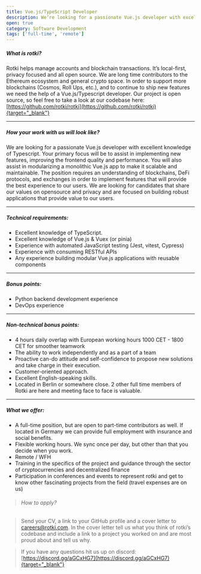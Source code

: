 ```yaml
---
title: Vue.js/TypeScript Developer
description: We’re looking for a passionate Vue.js developer with excellent knowledge of Typescript.
open: true
category: Software Development
tags: ['full-time', 'remote']
---
```


##### What is rotki?

Rotki helps manage accounts and blockchain transactions. It’s local-first,
privacy focused and all open source. We are long time contributors to the
Ethereum ecosystem and general crypto space. In order to support more
blockchains (Cosmos, Roll Ups, etc.), and to continue to ship new features
we need the help of a Vue.js/Typescript developer. Our project is open
source, so feel free to take a look at our codebase here:
[https://github.com/rotki/rotki](https://github.com/rotki/rotki){target="_blank"}

---

##### How your work with us will look like?

We are looking for a passionate Vue.js developer with excellent knowledge
of Typescript. Your primary focus will be to assist in implementing new
features, improving the frontend quality and performance. You will also
assist in modularizing a monolithic Vue.js app to make it scalable and
maintainable. The position requires an understanding of blockchains, DeFi
protocols, and exchanges in order to implement features that will provide
the best experience to our users. We are looking for candidates that share
our values on opensource and privacy and are focused on building robust
applications that provide value to our users.

---

##### Technical requirements:

* Excellent knowledge of TypeScript.
* Excellent knowledge of Vue.js & Vuex (or pinia)
* Experience with automated JavaScript testing (Jest, vitest, Cypress)
* Experience with consuming RESTful APIs
* Any experience building modular Vue.js applications with reusable
  components

---

##### Bonus points:

* Python backend development experience
* DevOps experience

---

##### Non-technical bonus points:

* 4 hours daily overlap with European working hours 1000 CET - 1800 CET
  for smoother teamwork
* The ability to work independently and as a part of a team
* Proactive can-do attitude and self-confidence to propose new solutions
  and take charge in their execution.
* Customer-oriented approach.
* Excellent English-speaking skills.
* Located in Berlin or somewhere close. 2 other full time members of
  Rotki are here and meeting face to face is valuable.

---

##### What we offer:

* A full-time position, but are open to part-time contributors as well.
  If located in Germany we can provide full employment with insurance
  and social benefits.
* Flexible working hours. We sync once per day, but other than that you
  decide when you work.
* Remote / WFH
* Training in the specifics of the project and guidance through the
  sector of cryptocurrencies and decentralized finance
* Participation in conferences and events to represent rotki and get to
  know other fascinating projects from the field (travel expenses are on
  us)

> ###### How to apply?

> Send your CV, a link to your GitHub profile and a cover letter to
careers@rotki.com. In the cover letter tell us what you think of rotki’s
codebase and include a link to a project you worked on and are most proud
about and tell us why.

> If you have any questions hit us up on discord:
> [https://discord.gg/aGCxHG7](https://discord.gg/aGCxHG7){target="_blank"}
